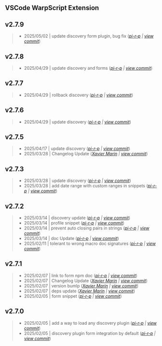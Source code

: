 VSCode WarpScript Extension
---

## v2.7.9

> +  2025/05/02  | update discovery form plugin, bug fix  (*[pi-r-p](pierre.papin@senx.io) | [view commit](https://github.com/senx/VSCode-WarpScriptLanguage/commit/eb493499d78456b724efa6f996b6c5b4c3921910)*)

## v2.7.8

> +  2025/04/29  | update discovery and forms  (*[pi-r-p](pierre.papin@senx.io) | [view commit](https://github.com/senx/VSCode-WarpScriptLanguage/commit/340669839fda4dda6eff6cf4915b806bb50ba171)*)

## v2.7.7

> +  2025/04/29  | rollback discovery  (*[pi-r-p](pierre.papin@senx.io) | [view commit](https://github.com/senx/VSCode-WarpScriptLanguage/commit/c9acf6aec5eba00fd4414109a4ea0206d2da370b)*)

## v2.7.6

> +  2025/04/29  | update discovery  (*[pi-r-p](pierre.papin@senx.io) | [view commit](https://github.com/senx/VSCode-WarpScriptLanguage/commit/4e4d5336fa8444c5c244bfde4f7cec40cbb34cbf)*)

## v2.7.5

> +  2025/04/17  | update discovery  (*[pi-r-p](pierre.papin@senx.io) | [view commit](https://github.com/senx/VSCode-WarpScriptLanguage/commit/38c307cdaae2eeb4964a77438a0114bbcccee96e)*)
> +  2025/03/28  | Changelog Update  (*[Xavier Marin](xavier.marin@senx.io) | [view commit](https://github.com/senx/VSCode-WarpScriptLanguage/commit/ef1832506cc7f9c831645c80f6e9e59dab30d26c)*)

## v2.7.3

> +  2025/03/28  | update discovery  (*[pi-r-p](pierre.papin@senx.io) | [view commit](https://github.com/senx/VSCode-WarpScriptLanguage/commit/4e8a9cbc9520bc8ea0d072d3a88f15f6586a9203)*)
> +  2025/03/28  | add date range with custom ranges in snippets  (*[pi-r-p](pierre.papin@senx.io) | [view commit](https://github.com/senx/VSCode-WarpScriptLanguage/commit/440200b19890098b4f4da5d7899e9564bb96412f)*)

## v2.7.2

> +  2025/03/14  | discovery update  (*[pi-r-p](pierre.papin@senx.io) | [view commit](https://github.com/senx/VSCode-WarpScriptLanguage/commit/c426560b0c5454789faa9f5dbe8a560a826eaaf3)*)
> +  2025/03/14  | profile snippet  (*[pi-r-p](pierre.papin@senx.io) | [view commit](https://github.com/senx/VSCode-WarpScriptLanguage/commit/2f6d6afb2ed34f173576e3b2e5ba9225f749d546)*)
> +  2025/03/14  | prevent auto closing pairs in strings  (*[pi-r-p](pierre.papin@senx.io) | [view commit](https://github.com/senx/VSCode-WarpScriptLanguage/commit/f4eac8f4e27529f0f6918dac581abbfaac1414ae)*)
> +  2025/03/14  | doc Update  (*[pi-r-p](pierre.papin@senx.io) | [view commit](https://github.com/senx/VSCode-WarpScriptLanguage/commit/2c54e2136205845981f436609bedd5bf5a4d1341)*)
> +  2025/02/11  | tolerant to wrong macro doc signatures  (*[pi-r-p](pierre.papin@senx.io) | [view commit](https://github.com/senx/VSCode-WarpScriptLanguage/commit/e5da8525456bc3c3ccd87ce45cb0ded44950b33a)*)

## v2.7.1

> +  2025/02/07  | link to form npm doc  (*[pi-r-p](pierre.papin@senx.io) | [view commit](https://github.com/senx/VSCode-WarpScriptLanguage/commit/8163f7f3e904837eb3b4f105daaa20ed9fbba3c1)*)
> +  2025/02/07  | Changelog Update  (*[Xavier Marin](xavier.marin@senx.io) | [view commit](https://github.com/senx/VSCode-WarpScriptLanguage/commit/ace65839ad248dfbd60418b88fc6a91129711023)*)
> +  2025/02/07  | version bumlp  (*[Xavier Marin](xavier.marin@senx.io) | [view commit](https://github.com/senx/VSCode-WarpScriptLanguage/commit/efca27f5350ec3cd42447fd104225b040c895ef7)*)
> +  2025/02/07  | deps update  (*[Xavier Marin](xavier.marin@senx.io) | [view commit](https://github.com/senx/VSCode-WarpScriptLanguage/commit/ad07198b4f01f2a7505a1753cc717e473eab6023)*)
> +  2025/02/05  | form snippet  (*[pi-r-p](pierre.papin@senx.io) | [view commit](https://github.com/senx/VSCode-WarpScriptLanguage/commit/fdca577a684291caa8bb6fdcb9e3d2d159ab7da9)*)

## v2.7.0

> +  2025/02/05  | add a way to load any discovery plugin  (*[pi-r-p](pierre.papin@senx.io) | [view commit](https://github.com/senx/VSCode-WarpScriptLanguage/commit/19bd3e290739685e9da225f7a0d863b773fed1f6)*)
> +  2025/02/05  | discovery plugin form integration by default  (*[pi-r-p](pierre.papin@senx.io) | [view commit](https://github.com/senx/VSCode-WarpScriptLanguage/commit/930ed43e4616129f8afb299b24a1851574416477)*)


